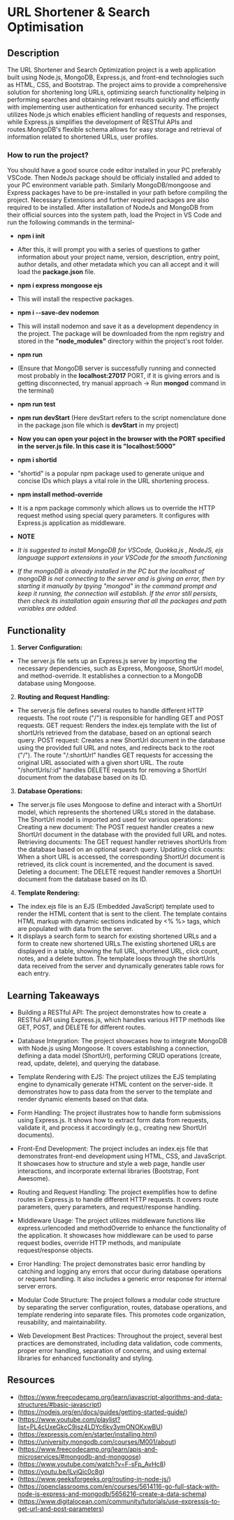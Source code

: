 
# URL Shortener & Search Optimisation

## Description
The URL Shortener and Search Optimization project is a web application built using Node.js, MongoDB, Express.js, and front-end technologies such as HTML, CSS, and Bootstrap. The project aims to provide a comprehensive solution for shortening long URLs, optimizing search functionality helping in performing searches and obtaining relevant results quickly and efficiently with implementing user authentication for enhanced security. 
The project utilizes Node.js which enables efficient handling of requests and responses, while Express.js simplifies the development of RESTful APIs and routes.MongoDB's flexible schema allows for easy storage and retrieval of information related to shortened URLs, user profiles.

### How to run the project?

You should have a good source code editor installed in your PC preferably VSCode. Then NodeJs package should be officialy installed and added to your PC environment variable path.
Similarly MongoDB/mongoose and Express packages have to be pre-installed in your path before compiling the project. 
Necessary Extensions and further required packages are also required to be installed. After installation of NodeJs and MongoDB from their official sources into the system path, load the Project in VS Code and run the following commands in the terminal-

- **npm i init**
-  After this, it will prompt you with a series of questions to gather information about your project name, version, description, entry point, author details, and other metadata which you can all accept and it will load the **package.json** file.

- **npm i express mongoose ejs**
- This will install the respective packages.

- **npm i --save-dev nodemon**
- This will install nodemon and save it as a development dependency in the project. The package will be downloaded from the npm registry and stored in the **"node_modules"** directory within the project's root folder.

- **npm run**
- (Ensure that MongoDB server is successfully running and connected most probably in the **localhost:27017** PORT, if it is giving errors and is getting disconnected, try manual approach -> Run **mongod** command in the terminal)
- **npm run test**
- **npm run devStart**
(Here devStart refers to the script nomenclature done in the package.json file which is **devStart** in my project)

- **Now you can open your poject in the browser with the PORT specified in the server.js file. In this case it is "localhost:5000"**

- **npm i shortid**
- "shortid" is a popular npm package used to generate unique and concise IDs which plays a vital role in the URL shortening process.

- **npm install method-override**
- It is a npm package commonly which allows us to override the HTTP request method using special query parameters. It configures with Express.js application as middleware.

- **NOTE**
 - *It is suggested to install MongoDB for VSCode, Quokka.js , NodeJS, ejs language support extensions in your VSCode for the smooth functioning*
- *If the mongoDB is already installed in the PC but the localhost of mongoDB is not connecting to the server and is giving an error, then try starting it manually by tpying "mongod" in the command prompt and keep it running, the connection will establish. If the error still persists, then check its installation again ensuring that all the packages and path variables are added.*

## Functionality

1. **Server Configuration:**

- The server.js file sets up an Express.js server by importing the necessary dependencies, such as Express, Mongoose, ShortUrl model, and method-override. It establishes a connection to a MongoDB database using Mongoose.

2. **Routing and Request Handling:**
- The server.js file defines several routes to handle different HTTP requests.
The root route ("/") is responsible for handling GET and POST requests.
GET request: Renders the index.ejs template with the list of shortUrls retrieved from the database, based on an optional search query.
POST request: Creates a new ShortUrl document in the database using the provided full URL and notes, and redirects back to the root ("/").
The route "/:shortUrl" handles GET requests for accessing the original URL associated with a given short URL.
The route "/shortUrls/:id" handles DELETE requests for removing a ShortUrl document from the database based on its ID.

3. **Database Operations:**
- The server.js file uses Mongoose to define and interact with a ShortUrl model, which represents the shortened URLs stored in the database.
The ShortUrl model is imported and used for various operations:
Creating a new document: The POST request handler creates a new ShortUrl document in the database with the provided full URL and notes.
Retrieving documents: The GET request handler retrieves shortUrls from the database based on an optional search query.
Updating click counts: When a short URL is accessed, the corresponding ShortUrl document is retrieved, its click count is incremented, and the document is saved.
Deleting a document: The DELETE request handler removes a ShortUrl document from the database based on its ID.

4. **Template Rendering:**
- The index.ejs file is an EJS (Embedded JavaScript) template used to render the HTML content that is sent to the client. The template contains HTML markup with dynamic sections indicated by <% %> tags, which are populated with data from the server.
- It displays a search form to search for existing shortened URLs and a form to create new shortened URLs.The existing shortened URLs are displayed in a table, showing the full URL, shortened URL, click count, notes, and a delete button. The template loops through the shortUrls data received from the server and dynamically generates table rows for each entry.

## Learning Takeaways

- Building a RESTful API: The project demonstrates how to create a RESTful API using Express.js, which handles various HTTP methods like GET, POST, and DELETE for different routes.

- Database Integration: The project showcases how to integrate MongoDB with Node.js using Mongoose. It covers establishing a connection, defining a data model (ShortUrl), performing CRUD operations (create, read, update, delete), and querying the database.

- Template Rendering with EJS: The project utilizes the EJS templating engine to dynamically generate HTML content on the server-side. It demonstrates how to pass data from the server to the template and render dynamic elements based on that data.

- Form Handling: The project illustrates how to handle form submissions using Express.js. It shows how to extract form data from requests, validate it, and process it accordingly (e.g., creating new ShortUrl documents).

- Front-End Development: The project includes an index.ejs file that demonstrates front-end development using HTML, CSS, and JavaScript. It showcases how to structure and style a web page, handle user interactions, and incorporate external libraries (Bootstrap, Font Awesome).

- Routing and Request Handling: The project exemplifies how to define routes in Express.js to handle different HTTP requests. It covers route parameters, query parameters, and request/response handling.

- Middleware Usage: The project utilizes middleware functions like express.urlencoded and methodOverride to enhance the functionality of the application. It showcases how middleware can be used to parse request bodies, override HTTP methods, and manipulate request/response objects.

- Error Handling: The project demonstrates basic error handling by catching and logging any errors that occur during database operations or request handling. It also includes a generic error response for internal server errors.

- Modular Code Structure: The project follows a modular code structure by separating the server configuration, routes, database operations, and template rendering into separate files. This promotes code organization, reusability, and maintainability.

- Web Development Best Practices: Throughout the project, several best practices are demonstrated, including data validation, code comments, proper error handling, separation of concerns, and using external libraries for enhanced functionality and styling.

## Resources

- (https://www.freecodecamp.org/learn/javascript-algorithms-and-data-structures/#basic-javascript)
- (https://nodejs.org/en/docs/guides/getting-started-guide/)
- (https://www.youtube.com/playlist?list=PL4cUxeGkcC9jsz4LDYc6kv3ymONOKxwBU)
- (https://expressjs.com/en/starter/installing.html)
- (https://university.mongodb.com/courses/M001/about)
- (https://www.freecodecamp.org/learn/apis-and-microservices/#mongodb-and-mongoose)
- (https://www.youtube.com/watch?v=F-sFp_AvHc8)
- (https://youtu.be/ILviQic0c8g)
- (https://www.geeksforgeeks.org/routing-in-node-js/)
- (https://openclassrooms.com/en/courses/5614116-go-full-stack-with-node-js-express-and-mongodb/5656216-create-a-data-schema)
- (https://www.digitalocean.com/community/tutorials/use-expressjs-to-get-url-and-post-parameters)



